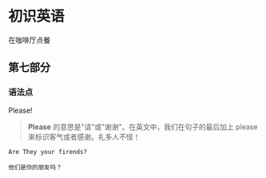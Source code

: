 # 初识英语

在咖啡厅点餐

## 第七部分

### 语法点

Please!

> **Please** 的意思是"请"或"谢谢"。在英文中，我们在句子的最后加上 please  
> 来标识客气或者感谢。礼多人不怪！


```text
Are They your firends?

他们是你的朋友吗？
```

```text
